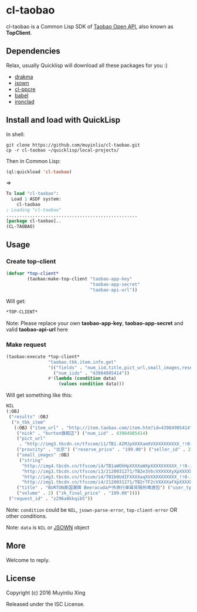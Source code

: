# cl-taobao

cl-taobao is a Common Lisp SDK of [Taobao Open API](https://open.taobao.com/), also known as **TopClient**.

## Dependencies

Relax, usually Quicklisp will download all these packages for you :)

- [drakma](https://github.com/edicl/drakma)
- [jsown](https://github.com/madnificent/jsown)
- [cl-ppcre](http://www.weitz.de/cl-ppcre/)
- [babel](https://travis-ci.org/cl-babel/babel)
- [ironclad](https://github.com/froydnj/ironclad)

## Install and load with QuickLisp

In shell:

```shell
git clone https://github.com/muyinliu/cl-taobao.git
cp -r cl-taobao ~/quicklisp/local-projects/
```

Then in Common Lisp:

```lisp
(ql:quickload 'cl-taobao)
```
=>
```lisp
To load "cl-taobao":
  Load 1 ASDF system:
    cl-taobao
; Loading "cl-taobao"
..................................................
[package cl-taobao]..
(CL-TAOBAO)
```

## Usage

### Create top-client

```lisp
(defvar *top-client* 
        (taobao:make-top-client "taobao-app-key"
                                "taobao-app-secret"
                                "taobao-api-url"))
```

Will get:

```lisp
*TOP-CLIENT*
```

Note: Please replace your own **taobao-app-key**, **taobao-app-secret** and valid **taobao-api-url** here

### Make request

```lisp
(taobao:execute *top-client*
                "taobao.tbk.item.info.get"
                '(("fields" . "num_iid,title,pict_url,small_images,reserve_price,zk_final_price,user_type,provcity,item_url,nick,seller_id,volume")
                  ("num_iids" . "43984985414"))
                #'(lambda (condition data)
                    (values condition data)))
```

Will get something like this:

```lisp
NIL
(:OBJ
 ("results" :OBJ
  ("n_tbk_item"
   (:OBJ ("item_url" . "http://item.taobao.com/item.htm?id=43984985414")
    ("nick" . "burton旗舰店") ("num_iid" . 43984985414)
    ("pict_url"
     . "http://img3.tbcdn.cn/tfscom/i1/TB1.AIMJpXXXXamXVXXXXXXXXXX_!!0-item_pic.jpg")
    ("provcity" . "北京") ("reserve_price" . "199.00") ("seller_id" . 2120031271)
    ("small_images" :OBJ
     ("string"
      "http://img4.tbcdn.cn/tfscom/i4/TB1aWOhHpXXXXaWXpXXXXXXXXXX_!!0-item_pic.jpg"
      "http://img3.tbcdn.cn/tfscom/i3/2120031271/TB2e3V6cVXXXXXyXpXXXXXXXXXX_!!2120031271.jpg"
      "http://img3.tbcdn.cn/tfscom/i4/TB1b0UdIFXXXXaqXVXXXXXXXXXX_!!0-item_pic.jpg"
      "http://img1.tbcdn.cn/tfscom/i4/2120031271/TB2r7F2cVXXXXaFXpXXXXXXXXXX_!!2120031271.jpg"))
    ("title" . "BURTON美国潮牌 Beeracuda户外旅行单肩背隔热啤酒包") ("user_type" . 1)
    ("volume" . 2) ("zk_final_price" . "199.00"))))
 ("request_id" . "z296a8kkqib5"))
```

Note: `condition` could be `NIL`, `jsown-parse-error`, `top-client-error` OR other conditions.

Note: `data` is `NIL` or [JSOWN](https://github.com/madnificent/jsown) object

## More

Welcome to reply.

## License

Copyright (c) 2016 Muyinliu Xing

Released under the ISC License.
